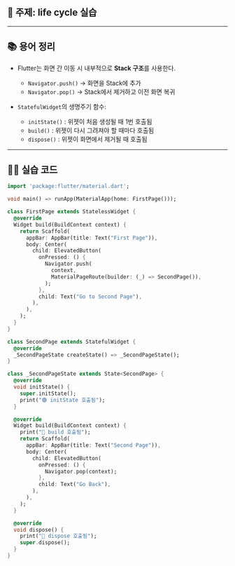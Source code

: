 ## 📘 주제: life cycle 실습

---

## 📚 용어 정리

- Flutter는 화면 간 이동 시 내부적으로 **Stack 구조**를 사용한다.
  - `Navigator.push()` → 화면을 Stack에 추가
  - `Navigator.pop()` → Stack에서 제거하고 이전 화면 복귀

- `StatefulWidget`의 생명주기 함수:
  - `initState()` : 위젯이 처음 생성될 때 1번 호출됨
  - `build()` : 위젯이 다시 그려져야 할 때마다 호출됨
  - `dispose()` : 위젯이 화면에서 제거될 때 호출됨

---

## 🧑‍💻 실습 코드

```dart
import 'package:flutter/material.dart';

void main() => runApp(MaterialApp(home: FirstPage()));

class FirstPage extends StatelessWidget {
  @override
  Widget build(BuildContext context) {
    return Scaffold(
      appBar: AppBar(title: Text("First Page")),
      body: Center(
        child: ElevatedButton(
          onPressed: () {
            Navigator.push(
              context,
              MaterialPageRoute(builder: (_) => SecondPage()),
            );
          },
          child: Text("Go to Second Page"),
        ),
      ),
    );
  }
}

class SecondPage extends StatefulWidget {
  @override
  _SecondPageState createState() => _SecondPageState();
}

class _SecondPageState extends State<SecondPage> {
  @override
  void initState() {
    super.initState();
    print("🟢 initState 호출됨");
  }

  @override
  Widget build(BuildContext context) {
    print("🔵 build 호출됨");
    return Scaffold(
      appBar: AppBar(title: Text("Second Page")),
      body: Center(
        child: ElevatedButton(
          onPressed: () {
            Navigator.pop(context);
          },
          child: Text("Go Back"),
        ),
      ),
    );
  }

  @override
  void dispose() {
    print("🔴 dispose 호출됨");
    super.dispose();
  }
}
